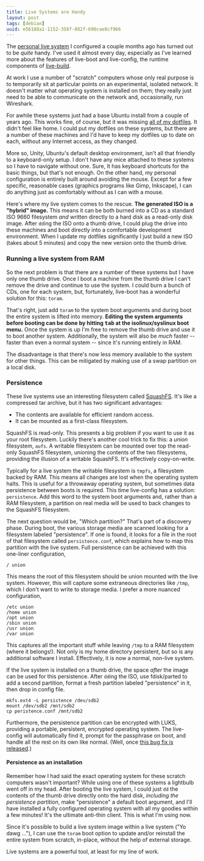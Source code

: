 ```yaml
---
title: Live Systems are Handy
layout: post
tags: [debian]
uuid: e56188a1-1152-358f-882f-690cae8cf966
---
```


The [personal live system](/blog/2013/06/17/) I configured a couple
months ago has turned out to be *quite* handy. I've used it almost
every day, especially as I've learned more about the features of
live-boot and live-config, the runtime components of
[live-build](http://live.debian.net/).

At work I use a number of "scratch" computers whose only real purpose
is to temporarily sit at particular points on an experimental,
isolated network. It doesn't matter what operating system is installed
on them; they really just need to be able to communicate on the
network and, occasionally, run Wireshark.

For awhile these systems just had a base Ubuntu install from a couple
of years ago. This works fine, of course, but it was missing
[all of my dotfiles](/blog/2012/06/23/). It didn't feel like home. I
could put my dotfiles on these systems, but there are a number of
these machines and I'd have to keep my dotfiles up to date on each,
without any Internet access, as they changed.

More so, Unity, Ubuntu's default desktop environment, isn't all that
friendly to a keyboard-only setup. I don't have any mice attached to
these systems so I have to navigate without one. Sure, It has keyboard
shortcuts for the basic things, but that's not enough. On the other
hand, my personal configuration is entirely built around avoiding the
mouse. Except for a few specific, reasonable cases (graphics programs
like Gimp, Inkscape), I can do anything just as comfortably without as
I can with a mouse.

Here's where my live system comes to the rescue. **The generated ISO
is a "hybrid" image.** This means it can be both burned into a CD as a
standard ISO 9660 filesystem *and* written directly to a hard disk as
a read-only disk image. After `dd`ing the ISO onto a thumb drive, I
could plug the drive into these machines and boot directly into a
comfortable development environment. When I update my dotfiles
significantly I just build a new ISO (takes about 5 minutes) and copy
the new version onto the thumb drive.

### Running a live system from RAM

So the next problem is that there are a number of these systems but I
have only one thumb drive. Once I boot a machine from the thumb drive
I can't remove the drive and continue to use the system. I could burn
a bunch of CDs, one for each system, but, fortunately, live-boot has a
wonderful solution for this: `toram`.

That's right, just add `toram` to the system boot arguments and during
boot the entire system is lifted into memory. **Editing the system
arguments before booting can be done by hitting <kbd>tab</kbd> at the
isolinux/syslinux boot menu.** Once the system is up I'm free to
remove the thumb drive and use it to boot another system.
Additionally, the system will also be *much* faster -- faster than
even a normal system -- since it's running entirely in RAM.

The disadvantage is that there's now less memory available to the
system for other things. This can be mitigated by making use of a swap
partition on a local disk.

### Persistence

These live systems use an interesting filesystem called
[SquashFS][squashfs]. It's like a compressed tar archive, but it has
two significant advantages:

 * The contents are available for efficient random access.
 * It can be mounted as a first-class filesystem.

SquashFS is read-only. This presents a big problem if you want to use
it as your root filesystem. Luckily there's another cool trick to fix
this: a *union* filesystem, `aufs`. A writable filesystem can be
mounted over top the read-only SquashFS filesystem, unioning the
contents of the two filesystems, providing the illusion of a writable
SquashFS. It's effectively copy-on-write.

Typically for a live system the writable filesystem is `tmpfs`, a
filesystem backed by RAM. This means all changes are lost when the
operating system halts. This is useful for a throwaway operating
system, but sometimes data persistence between boots is required. This
time live-config has a solution: `persistence`. Add this word to the
system boot arguments and, rather than a RAM filesystem, a partition
on real media will be used to back changes to the SquashFS filesystem.

The next question would be, "Which partition?" That's part of a
discovery phase. During boot, the various storage media are scanned
looking for a filesystem labeled "persistence". If one is found, it
looks for a file in the root of that filesystem called
`persistence.conf`, which explains how to map this partition with the
live system. Full persistence can be achieved with this one-liner
configuration,

    / union

This means the root of this filesystem should be union mounted with
the live system. However, this will capture some extraneous
directories like `/tmp`, which I don't want to write to storage media.
I prefer a more nuanced configuration,

    /etc union
    /home union
    /opt union
    /sbin union
    /usr union
    /var union

This captures all the important stuff while leaving `/tmp` to a RAM
filesystem (where it belongs!). Not only is my home directory
persistent, but so is any additional software I install. Effectively,
it is now a normal, non-live system.

If the live system is installed on a thumb drive, the space *after*
the image can be used for this persistence. After `dd`ing the ISO, use
fdisk/parted to add a second partition, format a fresh partition
labeled "persistence" in it, then drop in config file.

    mkfs.ext4 -L persistence /dev/sdb2
    mount /dev/sdb2 /mnt/sdb2
    cp peristence.conf /mnt/sdb2

Furthermore, the persistence partition can be encrypted with LUKS,
providing a portable, persistent, encrypted operating system. The
live-config will automatically find it, prompt for the passphrase on
boot, and handle all the rest on its own like normal. (Well, once
[this bug fix is released][bug].)

#### Persistence as an installation

Remember how I had said the exact operating system for these scratch
computers wasn't important? While using one of these systems a
lightbulb went off in my head. After booting the live system, I could
just `dd` the contents of the thumb drive directly onto the hard disk,
*including the persistence partition*, make "persistence" a default
boot argument, and I'll have installed a fully configured operating
system with all my goodies within a few minutes! It's the ultimate
anti-thin client. This is what I'm using now.

Since it's possible to build a live system image within a live system
("Yo dawg ..."), I can use the `toram` boot option to update and/or
reinstall the entire system from scratch, in-place, without the help
of external storage.

Live systems are a powerful tool, at least for my line of work.


[bug]: http://bugs.debian.org/cgi-bin/bugreport.cgi?bug=700902
[squashfs]: http://en.wikipedia.org/wiki/SquashFS
